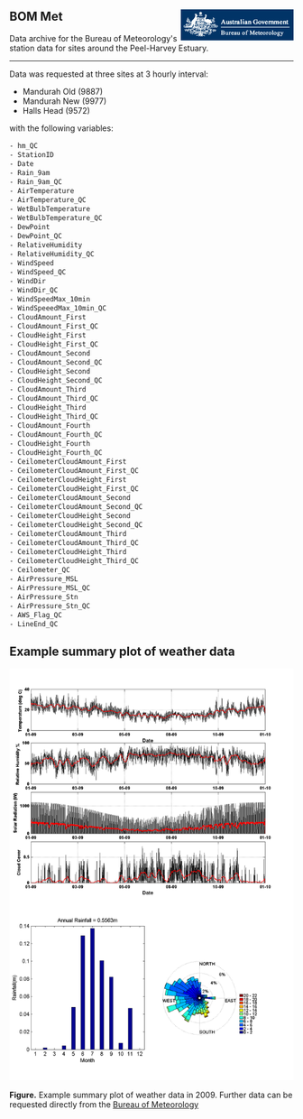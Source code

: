 ## BOM Met <img src="https://github.com/AquaticEcoDynamics/Peel_ARC/blob/master/Images/Logos/bom.gif" align="right">

Data archive for the Bureau of Meteorology's station data for sites around the Peel-Harvey Estuary.

---

Data was requested at three sites at 3 hourly interval:

- Mandurah Old (9887)
- Mandurah New (9977)
- Halls Head (9572)

with the following variables:

```
- hm_QC
- StationID
- Date
- Rain_9am
- Rain_9am_QC
- AirTemperature
- AirTemperature_QC
- WetBulbTemperature
- WetBulbTemperature_QC
- DewPoint
- DewPoint_QC
- RelativeHumidity
- RelativeHumidity_QC
- WindSpeed
- WindSpeed_QC
- WindDir
- WindDir_QC
- WindSpeedMax_10min
- WindSpeeedMax_10min_QC
- CloudAmount_First
- CloudAmount_First_QC
- CloudHeight_First
- CloudHeight_First_QC
- CloudAmount_Second
- CloudAmount_Second_QC
- CloudHeight_Second
- CloudHeight_Second_QC
- CloudAmount_Third
- CloudAmount_Third_QC
- CloudHeight_Third
- CloudHeight_Third_QC
- CloudAmount_Fourth
- CloudAmount_Fourth_QC
- CloudHeight_Fourth
- CloudHeight_Fourth_QC
- CeilometerCloudAmount_First
- CeilometerCloudAmount_First_QC
- CeilometerCloudHeight_First
- CeilometerCloudHeight_First_QC
- CeilometerCloudAmount_Second
- CeilometerCloudAmount_Second_QC
- CeilometerCloudHeight_Second
- CeilometerCloudHeight_Second_QC
- CeilometerCloudAmount_Third
- CeilometerCloudAmount_Third_QC
- CeilometerCloudHeight_Third
- CeilometerCloudHeight_Third_QC
- Ceilometer_QC
- AirPressure_MSL
- AirPressure_MSL_QC
- AirPressure_Stn
- AirPressure_Stn_QC
- AWS_Flag_QC
- LineEnd_QC
```

## Example summary plot of weather data

<img src="https://github.com/AquaticEcoDynamics/Peel_ARC/blob/master/Images/BOM.png">

**Figure.** Example summary plot of weather data in 2009. Further data can be requested directly from the <a href="http://www.bom.gov.au/">Bureau of Meteorology</a>
